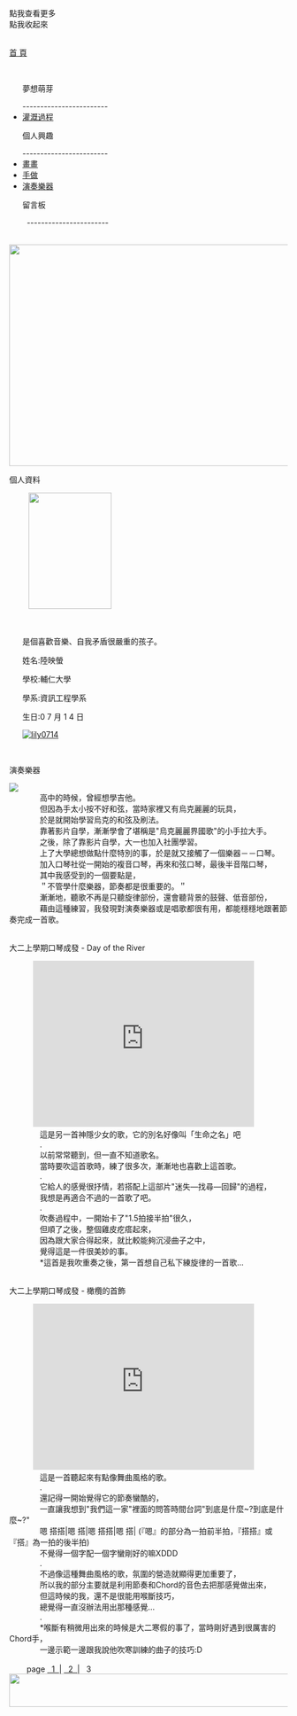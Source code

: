 <script src="https://ajax.googleapis.com/ajax/libs/jquery/3.2.1/jquery.min.js"></script>
<script type="text/javascript"> 
$(document).ready(function() { 
$(".categoryho").click(function(){
   $(".category").css({left:"-20px"});
   $(".categoryho").hide();
   $(".categoryhide").show();
});
$(".categoryhide").click(function(){
   $(".category").css({left:"-200px"});
   $(".categoryhide").hide();
   $(".categoryho").show();
});
$("#lily0714-github-io").hide();
});
</script>
<link href="https://lily0714.github.io/insidepage.css" rel="stylesheet" type="text/css" media="all">
<body>
   <div class="categoryho">點我查看更多</div>
   <div class="categoryhide">點我收起來</div>
   <div class="category">
   <p id="cat_home"><a href="https://lily0714.github.io/">首 頁</a></p>
   <ul><p class="cat_item">夢想萌芽</p>
------------------------
   <li class="cat_inin"><a href="https://lily0714.github.io/dreamstory">灌溉過程</a></li>
   </ul>
   <ul><p class="cat_item">個人興趣</p>
   ------------------------
   <li class="cat_inin"><a href="https://lily0714.github.io/interest/draw">畫畫</a></li>
   <li class="cat_inin"><a href="https://lily0714.github.io/interest/diy">手做</a></li>
   <li class="cat_inin"><a href="https://lily0714.github.io/interest/music">演奏樂器</a></li>
   </ul>
   <ul><p class="cat_item">留言板</p>
   -----------------------
   </ul>
   </div>
   <div id="bantitle">
   <img id="banner" src="http://lily0714.github.io/20170424改.jpg" width="700" height="400">
  
   </div>
   <div id="WRAPPER">
      <div id="LSIDE">
          <div id="infor">
          <p class="infortitle">個人資料</p>
          <img class="ipic" src="http://lily0714.github.io/20170628.jpg" width="150" height="210">
          <ul><br>
          <p class="icontent">是個喜歡音樂、自我矛盾很嚴重的孩子。</p>
          <p class="icontent">姓名:陸映螢</p>
          <p class="icontent">學校:輔仁大學</p>
          <p class="icontent">學系:資訊工程學系</p>
          <p class="icontent">生日:0 7 月 1 4 日</p>
          <a href="https://github.com/lily0714" target="_blank"><img class="icon" src="https://lily0714.github.io/GitHub-Mark-32px.png" alt="lily0714"></a>
          </ul>
          </div>
      </div>
      <div id="CONTENT">
         <div class="music">
            <p class="post">演奏樂器</p>
            <a href="http://lily0714.github.io/music.png" target="_blank"><img class="post1" src="http://lily0714.github.io/music.png" ></a>
            <div class="dcontent">
               高中的時候，曾經想學吉他。<br>
               但因為手太小按不好和弦，當時家裡又有烏克麗麗的玩具，<br>
               &nbsp; &nbsp; &nbsp; &nbsp; &nbsp; &nbsp; &nbsp;  於是就開始學習烏克的和弦及刷法。<br>
               靠著影片自學，漸漸學會了堪稱是"烏克麗麗界國歌"的小手拉大手。<br>
               之後，除了靠影片自學，大一也加入社團學習。<br>
               上了大學總想做點什麼特別的事，於是就又接觸了一個樂器－－口琴。<br>
               加入口琴社從一開始的複音口琴，再來和弦口琴，最後半音階口琴，<br>
               &nbsp; &nbsp; &nbsp; &nbsp; &nbsp; &nbsp; &nbsp;  其中我感受到的一個要點是，<br>
               ＂不管學什麼樂器，節奏都是很重要的。＂<br>
               漸漸地，聽歌不再是只聽旋律部份，還會聽背景的鼓聲、低音部份，<br>
               藉由這種練習，我發現對演奏樂器或是唱歌都很有用，都能穩穩地跟著節奏完成一首歌。
            </div>
         </div>
         <div class="music">
            <p class="post">大二上學期口琴成發 - Day of the River</p>
            <iframe width="400" height="300" src="https://www.youtube.com/embed/B8_9lg21LKs" frameborder="0" allowfullscreen></iframe>
            <div class="dcontent">
               這是另一首神隱少女的歌，它的別名好像叫「生命之名」吧<br>
               .<br>
                &nbsp; &nbsp; &nbsp; &nbsp; &nbsp; &nbsp; &nbsp; 以前常常聽到，但一直不知道歌名。<br>
               當時要吹這首歌時，練了很多次，漸漸地也喜歡上這首歌。<br>
               .<br>
               它給人的感覺很抒情，若搭配上這部片"迷失—找尋—回歸"的過程，<br>
               我想是再適合不過的一首歌了吧。<br>
               .<br>
               吹奏過程中，一開始卡了"1.5拍接半拍"很久，<br>
               但順了之後，整個雞皮疙瘩起來，<br>
               因為跟大家合得起來，就比較能夠沉浸曲子之中，<br>
               覺得這是一件很美妙的事。<br>
               *這首是我吹重奏之後，第一首想自己私下練旋律的一首歌...
            </div>
         </div>
         <div class="music">
            <p class="post">大二上學期口琴成發 - 橄欖的首飾</p>
            <iframe width="400" height="300" src="https://www.youtube.com/embed/gIsJa-unHs44" frameborder="0" allowfullscreen></iframe>
            <div class="dcontent">
               這是一首聽起來有點像舞曲風格的歌。<br>
               .<br>
               還記得一開始覺得它的節奏蠻酷的，<br>
               一直讓我想到"我們這一家"裡面的問答時間台詞"到底是什麼~?到底是什麼~?"<br>
               嗯 搭搭|嗯 搭|嗯 搭搭|嗯 搭| (『嗯』的部分為一拍前半拍，『搭搭』或『搭』為一拍的後半拍)<br>
               不覺得一個字配一個字蠻剛好的嘛XDDD<br>
               .<br>
               不過像這種舞曲風格的歌，氛圍的營造就顯得更加重要了，<br>
               所以我的部分主要就是利用節奏和Chord的音色去把那感覺做出來，<br>
               但這時候的我，還不是很能用喉斷技巧，<br>
               總覺得一直沒辦法用出那種感覺...<br>
               .<br>
               *喉斷有稍微用出來的時候是大二寒假的事了，當時剛好遇到很厲害的Chord手，<br>
               一邊示範一邊跟我說他吹寒訓練的曲子的技巧:D<br>
            </div>
         </div>
         <div class="page">
         page <a href="https://lily0714.github.io/interest/music">&nbsp; 1&nbsp; </a> | <a href="https://lily0714.github.io/interest/music2">&nbsp; 2&nbsp; </a> | &nbsp; 3&nbsp; 
         </div>
      </div>   
   </div>
   <div id="FOOTER"> 
      <img src="http://lily0714.github.io/底.png" width="980" height="60">
   </div>
   </body>
